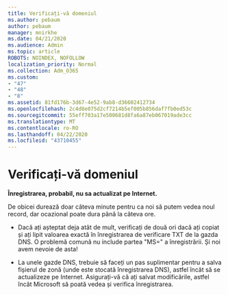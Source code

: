 ```yaml
---
title: Verificați-vă domeniul
ms.author: pebaum
author: pebaum
manager: mnirkhe
ms.date: 04/21/2020
ms.audience: Admin
ms.topic: article
ROBOTS: NOINDEX, NOFOLLOW
localization_priority: Normal
ms.collection: Adm_O365
ms.custom:
- "47"
- "48"
- "8"
ms.assetid: 81fd176b-3d67-4e52-9ab8-d36602412734
ms.openlocfilehash: 2c4d8e075d2cf7214b5ef005b856daf7fb0ed53c
ms.sourcegitcommit: 55eff703a17e500681d8fa6a87eb067019ade3cc
ms.translationtype: MT
ms.contentlocale: ro-RO
ms.lasthandoff: 04/22/2020
ms.locfileid: "43710455"
---
```

# <a name="verify-your-domain"></a>Verificați-vă domeniul

 **Înregistrarea, probabil, nu sa actualizat pe Internet.**
  
De obicei durează doar câteva minute pentru ca noi să putem vedea noul record, dar ocazional poate dura până la câteva ore. 
  
- Dacă ați așteptat deja atât de mult, verificați de două ori dacă ați copiat și ați lipit valoarea exactă în înregistrarea de verificare TXT de la gazda DNS. O problemă comună nu include partea "MS=" a înregistrării. Și noi avem nevoie de asta!

- La unele gazde DNS, trebuie să faceți un pas suplimentar pentru a salva fișierul de zonă (unde este stocată înregistrarea DNS), astfel încât să se actualizeze pe Internet. Asigurați-vă că ați salvat modificările, astfel încât Microsoft să poată vedea și verifica înregistrarea.
